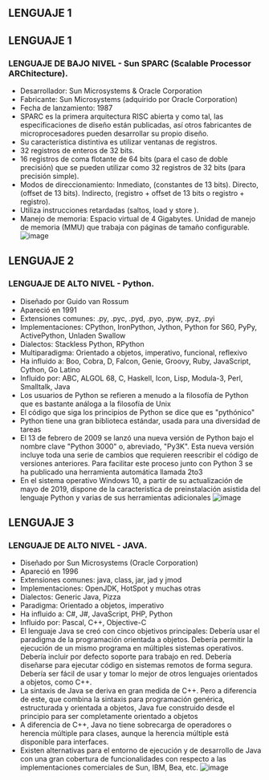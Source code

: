 ## LENGUAJE 1
## LENGUAJE 1
### LENGUAJE DE BAJO NIVEL - Sun SPARC (Scalable Processor ARChitecture).
* Desarrollador: Sun Microsystems & Oracle Corporation 
* Fabricante: Sun Microsystems (adquirido por Oracle Corporation)
* Fecha de lanzamiento: 1987
* SPARC es la primera arquitectura RISC abierta y como tal, las especificaciones de diseño están publicadas, así otros fabricantes de microprocesadores pueden     desarrollar su propio diseño.
* Su característica distintiva es utilizar ventanas de registros.
* 32 registros de enteros de 32 bits.
* 16 registros de coma flotante de 64 bits (para el caso de doble precisión) que se pueden utilizar como 32 registros de 32 bits (para precisión simple).
* Modos de direccionamiento: Inmediato, (constantes de 13 bits). Directo, (offset de 13 bits). Indirecto, (registro + offset de 13 bits o registro + registro).
* Utiliza instrucciones retardadas (saltos, load y store ).
* Manejo de memoria: Espacio virtual de 4 Gigabytes. Unidad de manejo de memoria (MMU) que trabaja con páginas de tamaño configurable.
![image](https://user-images.githubusercontent.com/99224635/162494492-f53d7748-3c5d-4957-a2d4-f4d8cc5b9130.png)

## LENGUAJE 2
### LENGUAJE DE ALTO NIVEL - Python.
* Diseñado por	Guido van Rossum
* Apareció en	1991
* Extensiones comunes:	.py, .pyc, .pyd, .pyo, .pyw, .pyz, .pyi
* Implementaciones:	CPython, IronPython, Jython, Python for S60, PyPy, ActivePython, Unladen Swallow
* Dialectos:	Stackless Python, RPython
* Multiparadigma: Orientado a objetos, imperativo, funcional, reflexivo
* Ha influido a:	Boo, Cobra, D, Falcon, Genie, Groovy, Ruby, JavaScript, Cython, Go Latino
* Influido por:	ABC, ALGOL 68, C, Haskell, Icon, Lisp, Modula-3, Perl, Smalltalk, Java
* Los usuarios de Python se refieren a menudo a la filosofía de Python que es bastante análoga a la filosofía de Unix
* El código que siga los principios de Python se dice que es "pythónico"
* Python tiene una gran biblioteca estándar, usada para una diversidad de tareas
* El 13 de febrero de 2009 se lanzó una nueva versión de Python bajo el nombre clave "Python 3000" o, abreviado, "Py3K". Esta nueva versión incluye toda una serie de cambios que requieren reescribir el código de versiones anteriores. Para facilitar este proceso junto con Python 3 se ha publicado una herramienta automática llamada 2to3
* En el sistema operativo Windows 10, a partir de su actualización de mayo de 2019, dispone de la característica de preinstalación asistida del lenguaje Python y varias de sus herramientas adicionales
![image](https://user-images.githubusercontent.com/99224635/162496033-69601c41-c552-4a8b-9c41-2ee06ef3b14b.png)

## LENGUAJE 3
### LENGUAJE DE ALTO NIVEL - JAVA.
* Diseñado por	Sun Microsystems (Oracle Corporation)
* Apareció en	1996
* Extensiones comunes:	java, class, jar, jad y jmod
* Implementaciones:	OpenJDK, HotSpot y muchas otras
* Dialectos: Generic Java, Pizza
* Paradigma: Orientado a objetos, imperativo
* Ha influido a:	C#, J#, JavaScript, PHP, Python
* Influido por:	Pascal, C++, Objective-C
* El lenguaje Java se creó con cinco objetivos principales: Debería usar el paradigma de la programación orientada a objetos. Debería permitir la ejecución de un mismo programa en múltiples sistemas operativos. Debería incluir por defecto soporte para trabajo en red. Debería diseñarse para ejecutar código en sistemas remotos de forma segura. Debería ser fácil de usar y tomar lo mejor de otros lenguajes orientados a objetos, como C++.
* La sintaxis de Java se deriva en gran medida de C++. Pero a diferencia de este, que combina la sintaxis para programación genérica, estructurada y orientada a objetos, Java fue construido desde el principio para ser completamente orientado a objetos
* A diferencia de C++, Java no tiene sobrecarga de operadores o herencia múltiple para clases, aunque la herencia múltiple está disponible para interfaces.
* Existen alternativas para el entorno de ejecución y de desarrollo de Java con una gran cobertura de funcionalidades con respecto a las implementaciones comerciales de Sun, IBM, Bea, etc.
![image](https://user-images.githubusercontent.com/99224635/162497473-b76b65a1-2e61-4201-af6d-72aae365e067.png)
